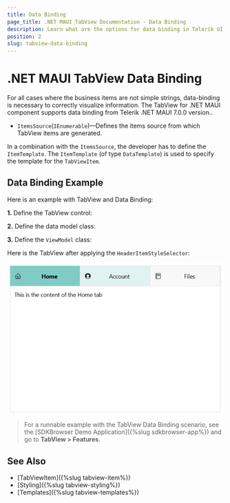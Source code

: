 ```yaml
---
title: Data Binding
page_title: .NET MAUI TabView Documentation - Data Binding
description: Learn what are the options for data binding in Telerik UI TabView for .NET MAUI control.
position: 2
slug: tabview-data-binding
---
```


# .NET MAUI TabView Data Binding

For all cases where the business items are not simple strings, data-binding is necessary to correctly visualize information. The TabView for .NET MAUI component supports data binding from Telerik .NET MAUI 7.0.0 version..

* `ItemsSource`(`IEnumerable`)&mdash;Defines the items source from which TabView items are generated.

In a combination with the `ItemsSource`, the developer has to define the `ItemTemplate`. The `ItemTemplate` (of type `DataTemplate`) is used to specify the template for the `TabViewItem`.

## Data Binding Example

Here is an example with TabView and Data Binding:

**1.** Define the TabView control:

<snippet id='tabview-data-binding' />

**2.** Define the data model class:

<snippet id='tabview-databinding-datamodel' />

**3.** Define the `ViewModel` class:

<snippet id='tabview-databinding-viewmodel' />

Here is the TabView after applying the `HeaderItemStyleSelector`:

![.NET MAUI TabView Header Item Style Selector](images/styling-headeritemstyleselector.png)

> For a runnable example with the TabView Data Binding scenario, see the [SDKBrowser Demo Application]({%slug sdkbrowser-app%}) and go to **TabView > Features**.

## See Also

- [TabViewItem]({%slug tabview-item%})
- [Styling]({%slug tabview-styling%})
- [Templates]({%slug tabview-templates%})